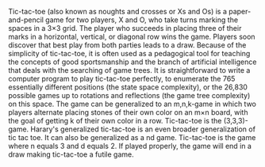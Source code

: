 Tic-tac-toe (also known as noughts and crosses or Xs and Os) is a paper-and-pencil game for two players, X and O, who take turns marking the spaces in a 3×3 grid.
The player who succeeds in placing three of their marks in a horizontal, vertical, or diagonal row wins the game.
Players soon discover that best play from both parties leads to a draw. 
Because of the simplicity of tic-tac-toe, it is often used as a pedagogical tool for teaching the concepts of good sportsmanship and the branch of artificial intelligence that deals with the searching of game trees. 
It is straightforward to write a computer program to play tic-tac-toe perfectly, to enumerate the 765 essentially different positions (the state space complexity), or the 26,830 possible games up to rotations and reflections (the game tree complexity) on this space.
The game can be generalized to an m,n,k-game in which two players alternate placing stones of their own color on an m×n board, with the goal of getting k of their own color in a row.
Tic-tac-toe is the (3,3,3)-game. Harary's generalized tic-tac-toe is an even broader generalization of tic tac toe. It can also be generalized as a nd game.
Tic-tac-toe is the game where n equals 3 and d equals 2. If played properly, the game will end in a draw making tic-tac-toe a futile game.
